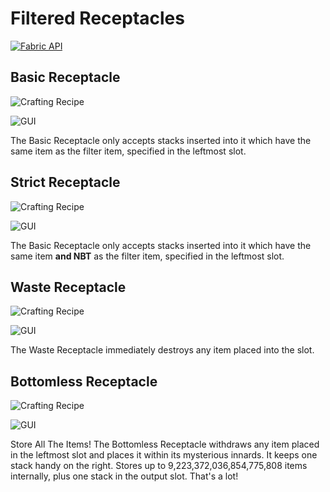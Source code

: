 # Filtered Receptacles

[![Fabric API](https://i.imgur.com/MqGoT3L.png)](https://www.curseforge.com/minecraft/mc-mods/fabric-api)

## Basic Receptacle

![Crafting Recipe](https://i.imgur.com/DG6SuV1.png)

![GUI](https://i.imgur.com/yjPjoGq.png)

The Basic Receptacle only accepts stacks inserted into it which have the same item as the filter item, specified in the leftmost slot.

## Strict Receptacle

![Crafting Recipe](https://i.imgur.com/5sa0vor.png)

![GUI](https://i.imgur.com/rB5NoFh.png)

The Basic Receptacle only accepts stacks inserted into it which have the same item **and NBT** as the filter item, specified in the leftmost slot.

## Waste Receptacle

![Crafting Recipe](https://i.imgur.com/xP4KnSg.png)

![GUI](https://i.imgur.com/9jJExbs.png)

The Waste Receptacle immediately destroys any item placed into the slot.

## Bottomless Receptacle

![Crafting Recipe](https://i.imgur.com/WDeDIqr.png)

![GUI](https://i.imgur.com/bNl4Scz.png)

Store All The Items! The Bottomless Receptacle withdraws any item placed in the leftmost slot and places it within its mysterious innards. It keeps one stack handy on the right. Stores up to 9,223,372,036,854,775,808 items internally, plus one stack in the output slot. That's a lot!
